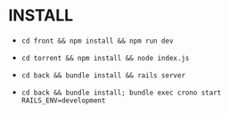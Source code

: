 # INSTALL

   * `cd front && npm install && npm run dev`

   * `cd torrent && npm install && node index.js`

   * `cd back && bundle install && rails server`

   * `cd back && bundle install; bundle exec crono start RAILS_ENV=development`

